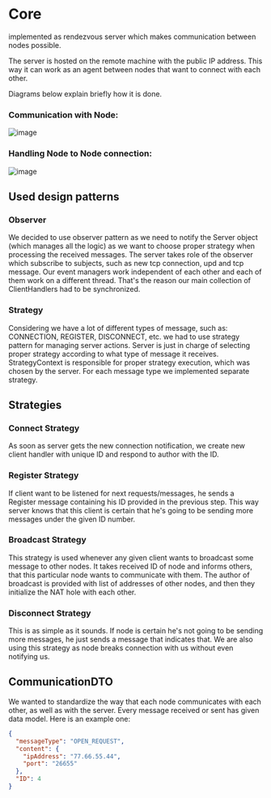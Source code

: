 # Core

implemented as rendezvous server which makes communication between nodes possible.

The server is hosted on the remote machine with the public IP address. This way it can work as an agent between nodes that want to connect with each other.


Diagrams below explain briefly how it is done.

### Communication with Node:
![image](https://user-images.githubusercontent.com/30171233/143587283-26e3750c-433a-442d-ab97-bc88fcca1ef1.png)

### Handling Node to Node connection:
![image](https://user-images.githubusercontent.com/30171233/143587375-0dec4f69-e80d-435a-b8f4-97b3042c1ae2.png)

## Used design patterns

### Observer

We decided to use observer pattern as we need to notify the Server object (which manages all the logic) as we want to choose proper strategy when processing the received messages.
The server takes role of the observer which subscribe to subjects, such as new tcp connection, upd and tcp message.
Our event managers work independent of each other and each of them work on a different thread.
That's the reason our main collection of ClientHandlers had to be synchronized.

### Strategy

Considering we have a lot of different types of message, such as: CONNECTION, REGISTER, DISCONNECT, etc.
we had to use strategy pattern for managing server actions. Server is just in charge of selecting proper strategy according to what type of message it receives.
StrategyContext is responsible for proper strategy execution, which was chosen by the server. For each message type we implemented separate strategy.

## Strategies

### Connect Strategy

As soon as server gets the new connection notification, we create new client handler with unique ID and respond to author with the ID.

### Register Strategy

If client want to be listened for next requests/messages, he sends a Register message containing his ID provided in the previous step. This way server knows that this client is certain that he's going to be sending more messages under the given ID number.

### Broadcast Strategy

This strategy is used whenever any given client wants to broadcast some message to other nodes. It takes received ID of node and informs others, that this particular node wants to communicate with them. The author of broadcast is provided with list of addresses of other nodes, and then they initialize the NAT hole with each other.

### Disconnect Strategy

This is as simple as it sounds. If node is certain he's not going to be sending more messages, he just sends a message that indicates that. We are also using this strategy as node breaks connection with us without even notifying us.

## CommunicationDTO

We wanted to standardize the way that each node communicates with each other, as well as with the server. Every message received or sent has given data model. Here is an example one:
```JSON
{
  "messageType": "OPEN_REQUEST",
  "content": {
    "ipAddress": "77.66.55.44",
    "port": "26655"
  },
  "ID": 4
}
```









